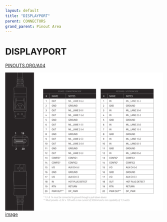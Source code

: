 ```yaml
---
layout: default
title: "DISPLAYPORT"
parent: CONNECTORS
grand_parent: Pinout Area
---
```


# DISPLAYPORT

<a href="https://www.PINOUTS.ORG/A04">PINOUTS.ORG/A04</a>

![image](./assets/3.png)  
[image](./assets/3.png)
